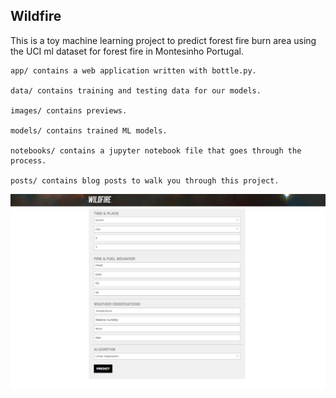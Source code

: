 Wildfire
--------

This is a toy machine learning project to predict forest fire burn area using the UCI ml dataset for forest fire in Montesinho Portugal.

```
app/ contains a web application written with bottle.py.

data/ contains training and testing data for our models.

images/ contains previews.

models/ contains trained ML models.

notebooks/ contains a jupyter notebook file that goes through the process.

posts/ contains blog posts to walk you through this project.
```
![Preview](images/preview.png)
